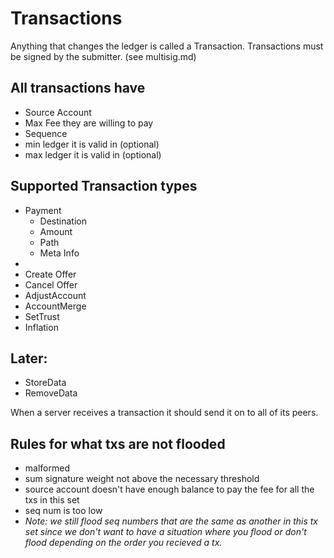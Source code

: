 # Transactions
Anything that changes the ledger is called a Transaction. Transactions must be signed by the submitter. (see multisig.md)


## All transactions have
- Source Account
- Max Fee they are willing to pay
- Sequence
- min ledger it is valid in (optional)
- max ledger it is valid in (optional)


## Supported Transaction types

- Payment
	- Destination
	- Amount
	- Path
	- Meta Info
- 
- Create Offer
- Cancel Offer
- AdjustAccount
- AccountMerge
- SetTrust
- Inflation


## Later:
- StoreData
- RemoveData


When a server receives a transaction it should send it on to all of its peers. 

## Rules for what txs are not flooded
- malformed
- sum signature weight not above the necessary threshold
- source account doesn't have enough balance to pay the fee for all the txs in this set
- seq num is too low
- *Note: we still flood seq numbers that are the same as another in this tx set since we don't want to have a situation where you flood or don't flood depending on the order you recieved a tx.*





